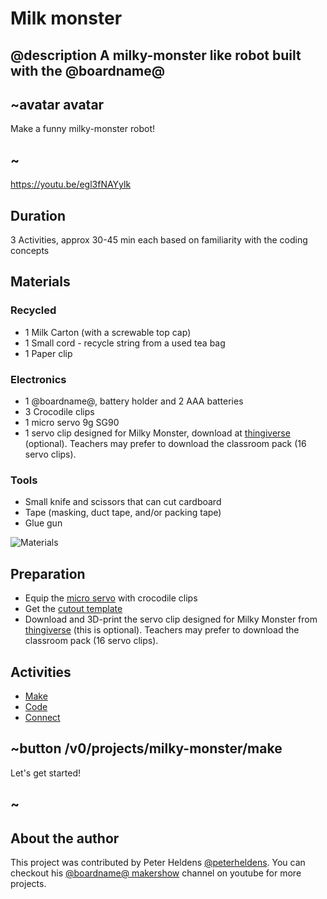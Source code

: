# Milk monster

## @description A milky-monster like robot built with the @boardname@

## ~avatar avatar

Make a funny milky-monster robot!

## ~

https://youtu.be/egl3fNAYylk

## Duration

3 Activities, approx 30-45 min each based on familiarity with the coding concepts

## Materials

### Recycled

* 1 Milk Carton (with a screwable top cap)
* 1 Small cord - recycle string from a used tea bag 
* 1 Paper clip

### Electronics

* 1 @boardname@, battery holder and 2 AAA batteries
* 3 Crocodile clips
* 1 micro servo 9g SG90
* 1 servo clip designed for Milky Monster, download at [thingiverse](http://www.thingiverse.com/thing:2185971) (optional). Teachers may prefer to download the classroom pack (16 servo clips).

### Tools

* Small knife and scissors that can cut cardboard
* Tape (masking, duct tape, and/or packing tape)
* Glue gun

![Materials](/static/mb/projects/milky-monster/materials.jpg)

## Preparation

* Equip the [micro servo](/device/servo) with crocodile clips
* Get the [cutout template](/static/mb/projects/milky-monster/template.pdf)
* Download and 3D-print the servo clip designed for Milky Monster from [thingiverse](http://www.thingiverse.com/thing:2185971) (this is optional). Teachers may prefer to download the classroom pack (16 servo clips).

## Activities

* [Make](/projects/milky-monster/make) 
* [Code](/projects/milky-monster/code) 
* [Connect](/projects/milky-monster/connect) 

## ~button /v0/projects/milky-monster/make

Let's get started!

## ~

## About the author

This project was contributed by Peter Heldens [@peterheldens](https://twitter.com/peterheldens). You can checkout his [@boardname@ makershow](http://aka.ms/microbit-makershow) channel on youtube for more projects.